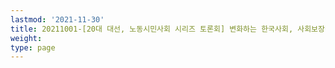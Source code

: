 ```yaml
---
lastmod: '2021-11-30'
title: 20211001-[20대 대선, 노동시민사회 시리즈 토론회] 변화하는 한국사회, 사회보장정책의 방향
weight: 
type: page
---
```


